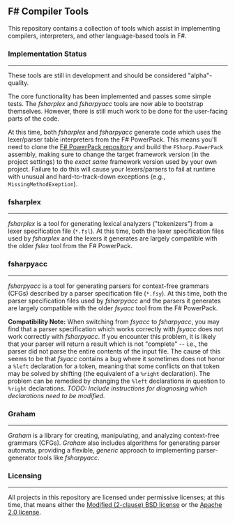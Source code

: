 ## F# Compiler Tools ##

This repository contains a collection of tools which assist in implementing compilers, interpreters, and other language-based tools in F#.


### Implementation Status
---
These tools are still in development and should be considered "alpha"-quality.

The core functionality has been implemented and passes some simple tests. The *fsharplex* and *fsharpyacc* tools are now able to bootstrap themselves. However, there is still much work to be done for the user-facing parts of the code.

At this time, both *fsharplex* and *fsharpyacc* generate code which uses the lexer/parser table interpreters from the F# PowerPack. This means you'll need to clone the [F# PowerPack repository](https://github.com/fsharp/powerpack) and build the `FSharp.PowerPack` assembly, making sure to change the target framework version (in the project settings) to the *exact same* framework version used by your own project. Failure to do this will cause your lexers/parsers to fail at runtime with unusual and hard-to-track-down exceptions (e.g., `MissingMethodExeption`).


### fsharplex
---
*fsharplex* is a tool for generating lexical analyzers ("tokenizers") from a lexer specification file (`*.fsl`). At this time, both the lexer specification files used by *fsharplex* and the lexers it generates are largely compatible with the older *fslex* tool from the F# PowerPack.


### fsharpyacc
---
*fsharpyacc* is a tool for generating parsers for context-free grammars (CFGs) described by a parser specification file (`*.fsy`). At this time, both the parser specification files used by *fsharpyacc* and the parsers it generates are largely compatible with the older *fsyacc* tool from the F# PowerPack.

**Compatibility Note:** When switching from *fsyacc* to *fsharpyacc*, you may find that a parser specification which works correctly with *fsyacc* does not work correctly with *fsharpyacc*. If you encounter this problem, it is likely that your parser will return a result which is not "complete" -- i.e., the parser did not parse the entire contents of the input file. The cause of this seems to be that *fsyacc* contains a bug where it sometimes does not honor a `%left` declaration for a token, meaning that some conflicts on that token may be solved by shifting (the equivalent of a `%right` declaration). The problem can be remedied by changing the `%left` declarations in question to `%right` declarations. *TODO: Include instructions for diagnosing _which_ declarations need to be modified.*


### Graham
---
*Graham* is a library for creating, manipulating, and analyzing context-free grammars (CFGs). *Graham* also includes algorithms for generating parser automata, providing a flexible, *generic* approach to implementing parser-generator tools like *fsharpyacc*.


### Licensing
---
All projects in this repository are licensed under permissive licenses; at this time, that means either the [Modified (2-clause) BSD license](http://opensource.org/licenses/BSD-2-Clause) or the [Apache 2.0 license](http://opensource.org/licenses/Apache-2.0).
